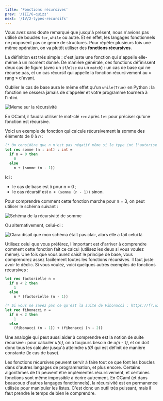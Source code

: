 ```yaml
---
title: 'Fonctions récursives'
prev: '/III/6-quizz'
next: '/IV/2-types-recursifs'
---
```


Vous avez sans doute remarqué que jusqu'à présent, nous n'avions pas utilisé
de boucles `for`, `while` ou autre. Et en effet, les langages fonctionnels
ne proposent pas ce genre de structures. Pour répéter plusieurs fois une
même opération, on va plutôt utiliser des **fonctions récursives**.

La définition est très simple : c'est juste une fonction qui s'appelle elle-même
à un moment donné. De manière générale, ces fonctions définissent deux cas de figure
(avec un `if`/`else` ou un `match`) : un cas de base qui ne récurse pas, et un cas
récursif qui appelle la fonction récursivement au « rang » d'avant.

Oublier le cas de base aura le même effet qu'un `while(True)` en Python : la fonction ne cessera
jamais de s'appeler et votre programme tournera à l'infini.

![Meme sur la récursivité](/images/recursivite-again.jpg)

En OCaml, il faudra utiliser le mot-clé `rec` après `let` pour préciser qu'une fonction
est récursive.

Voici un exemple de fonction qui calcule récursivement la somme des éléments de 0 à *n* :

```ocaml
(* On considère que n n'est pas négatif même si le type int l'autorise *)
let rec somme (n : int) : int =
  if n = 0 then
    0
  else
    n + (somme (n - 1))
```

Ici :

- le cas de base est `0` pour n = 0 ;
- le cas récursif est `n + (somme (n - 1))` sinon.

Pour comprendre comment cette fonction marche pour n = 3, on peut utiliser le schéma suivant :

![Schéma de la récursivité de somme](/images/recurs1.png)

Ou alternativement, celui-ci :

![Clara disait que mon schéma était pas clair, alors elle a fait celui là](/images/lebochemadeclara.png)

Utilisez celui que vous préférez, l'important est d'arriver à comprendre comment cette fonction fait ce calcul (utilisez les deux si vous voulez même).
Une fois que vous aurez saisit le principe de base, vous comprendrez assez facilement toutes les fonctions récursives.
Il faut juste avoir le déclic. Si vous voulez, voici quelques autres exemples de fonctions récursives :

```ocaml
let rec factorielle n =
  if n < 2 then
    1
  else
    n * (factorielle (n - 1))

(* Si vous ne savez pas ce qu'est la suite de Fibonacci : https://fr.wikipedia.org/wiki/Suite_de_Fibonacci *)
let rec fibonacci n =
  if n < 2 then
    1
  else
    (fibonacci (n - 1)) + (fibonacci (n - 2))
```

Une analogie qui peut aussi aider à comprendre est la notion de suite récursive : pour calculer *u(n)*, on a toujours
besoin de *u(n - 1)*, et on doit donc tous les calculer jusqu'à atteindre *u(0)* qui est définit de manière constante (le cas de base).

Les fonctions récursives peuvent servir à faire tout ce que font les boucles dans d'autres langages de programmation, et plus encore.
Certains algorithmes de tri peuvent être implémentés récursivement, et certaines fonctions sont même impossible à écrire autrement.
En OCaml (et dans beaucoup d'autres langages fonctionnels), la récursivité est en permanence utilisée pour manipuler les listes.
C'est donc un outil très puissant, mais il faut prendre le temps de bien le comprendre.
